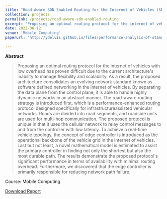 ```yaml
---
title: "Road-Aware SDN Enabled Routing for the Internet of Vehicles (SD-IoV)"
collection: projects
permalink: /projects/road-aware-sdn-enabled-routing
excerpt: "Proposing an optimal routing protocol for the internet of vehicles with low overhead has proven difficult due to the current architecture's inability to manage flexibility and scalability. As a result, the proposed architecture consolidates an evolving network standard known as software defined networking in the internet of vehicles. By separating the data plane from the control plane, it is able to handle highly dynamic networks in an abstract manner. The road-aware routing strategy is introduced first, which is a performance-enhanced routing protocol designed specifically for infrastructureassisted vehicular networks. Roads are divided into road segments, and roadside units are used for multi-hop communication. The proposed protocol is unique in that it uses the cellular network to relay control messages to and from the controller with low latency. To achieve a real-time vehicle topology, the concept of edge controller is introduced as the operational backbone of the vehicle grid in the internet of vehicles. Last but not least, a novel mathematical model is estimated to assist the primary controller in finding not only the shortest but also the most durable path. The results demonstrate the proposed protocol's significant performance in terms of availability with minimal routing overhead. Furthermore, we discovered that the edge controller is primarily responsible for reducing network path failure."
date: 2022-06-12
venue: 'Mobile Computing'
paperurl: 'http://ydelvis.github.io/files/performance-analysis-of-standard-ecc-curves.pdf'

---
```

**Abstract**
> Proposing an optimal routing protocol for the internet of vehicles with low overhead has proven difficult due to the current architecture's inability to manage flexibility and scalability. As a result, the proposed architecture consolidates an evolving network standard known as software defined networking in the internet of vehicles. By separating the data plane from the control plane, it is able to handle highly dynamic networks in an abstract manner. The road-aware routing strategy is introduced first, which is a performance-enhanced routing protocol designed specifically for infrastructureassisted vehicular networks. Roads are divided into road segments, and roadside units are used for multi-hop communication. The proposed protocol is unique in that it uses the cellular network to relay control messages to and from the controller with low latency. To achieve a real-time vehicle topology, the concept of edge controller is introduced as the operational backbone of the vehicle grid in the internet of vehicles. Last but not least, a novel mathematical model is estimated to assist the primary controller in finding not only the shortest but also the most durable path. The results demonstrate the proposed protocol's significant performance in terms of availability with minimal routing overhead. Furthermore, we discovered that the edge controller is primarily responsible for reducing network path failure.

Course: Mobile Computing

[Download Report](http://ydelvis.github.io/files/performance-analysis-of-standard-ecc-curves.pdf)